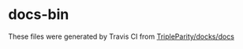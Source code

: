# docs-bin

These files were generated by Travis CI from [TripleParity/docks/docs](https://github.com/TripleParity/docks/tree/restructure-docs/docs)
